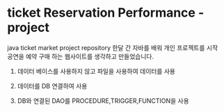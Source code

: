 # ticket Reservation Performance -project
java ticket market project repository
한달 간 자바를 배워 개인 프로젝트를 시작  
공연을 예약 구매 하는 웹사이트를 생각하고 만들었습니다.

1. 데이터 베이스를 사용하지 않고 파일을 사용하여 데이터를 사용





2. 데이터를 DB 연결하여 사용






3. DB와 연결된 DAO를 PROCEDURE,TRIGGER,FUNCTION을 사용


